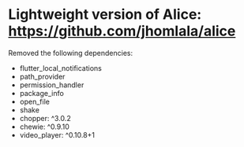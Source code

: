# Lightweight version of Alice: https://github.com/jhomlala/alice

Removed the following dependencies:

- flutter_local_notifications
- path_provider
- permission_handler
- package_info
- open_file
- shake
- chopper: ^3.0.2
- chewie: ^0.9.10
- video_player: ^0.10.8+1